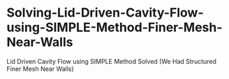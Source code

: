 # Solving-Lid-Driven-Cavity-Flow-using-SIMPLE-Method-Finer-Mesh-Near-Walls
Lid Driven Cavity Flow using SIMPLE Method Solved (We Had Structured Finer Mesh Near Walls)
